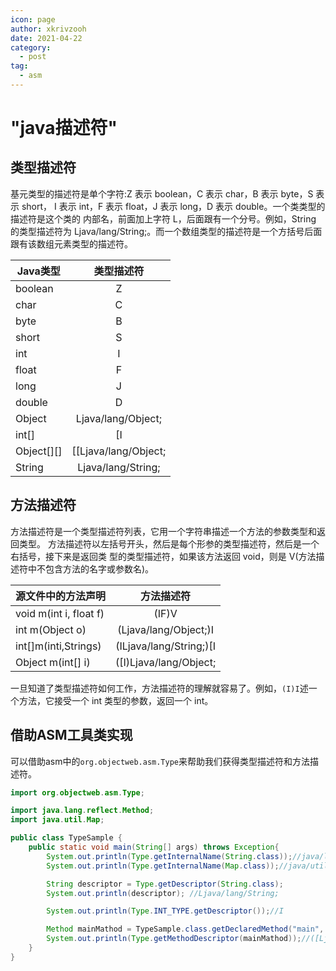 ```yaml
---
icon: page
author: xkrivzooh
date: 2021-04-22
category:
  - post
tag:
  - asm
---
```


# "java描述符"

## 类型描述符

基元类型的描述符是单个字符:Z 表示 boolean，C 表示 char，B 表示 byte，S 表示 short， I 表示 int，F 表示 float，J 表示 long，D 表示 double。一个类类型的描述符是这个类的 内部名，前面加上字符 L，后面跟有一个分号。例如，String 的类型描述符为 Ljava/lang/String;。而一个数组类型的描述符是一个方括号后面跟有该数组元素类型的描述符。


| Java类型   |      类型描述符    |
|----------|:-------------:|
| boolean |     Z  |
| char |     C  |
| byte |     B  |
| short |     S  |
| int |     I  |
| float |     F  |
| long |     J  |
| double |     D  |
| Object | Ljava/lang/Object;  |
| int[] |   [I |
| Object[][] |  [[Ljava/lang/Object; | 
|String | Ljava/lang/String; |

## 方法描述符

方法描述符是一个类型描述符列表，它用一个字符串描述一个方法的参数类型和返回类型。 方法描述符以左括号开头，然后是每个形参的类型描述符，然后是一个右括号，接下来是返回类 型的类型描述符，如果该方法返回 void，则是 V(方法描述符中不包含方法的名字或参数名)。

| 源文件中的方法声明   |      方法描述符    |
|----------|:-------------:|
|void m(int i, float f) | (IF)V |
|int m(Object o)    | (Ljava/lang/Object;)I|
|int[]m(inti,Strings) | (ILjava/lang/String;)[I |
| Object m(int[] i) |([I)Ljava/lang/Object;|

一旦知道了类型描述符如何工作，方法描述符的理解就容易了。例如，`(I)I`述一个方法，它接受一个 int 类型的参数，返回一个 int。

## 借助ASM工具类实现

可以借助asm中的`org.objectweb.asm.Type`来帮助我们获得类型描述符和方法描述符。

```java
import org.objectweb.asm.Type;

import java.lang.reflect.Method;
import java.util.Map;

public class TypeSample {
    public static void main(String[] args) throws Exception{
        System.out.println(Type.getInternalName(String.class));//java/lang/String
        System.out.println(Type.getInternalName(Map.class));//java/util/Map

        String descriptor = Type.getDescriptor(String.class);
        System.out.println(descriptor); //Ljava/lang/String;

        System.out.println(Type.INT_TYPE.getDescriptor());//I

        Method mainMathod = TypeSample.class.getDeclaredMethod("main", String[].class);
        System.out.println(Type.getMethodDescriptor(mainMathod));//([Ljava/lang/String;)V
    }
}

```

<!-- @include: ../scaffolds/post_footer.md -->
